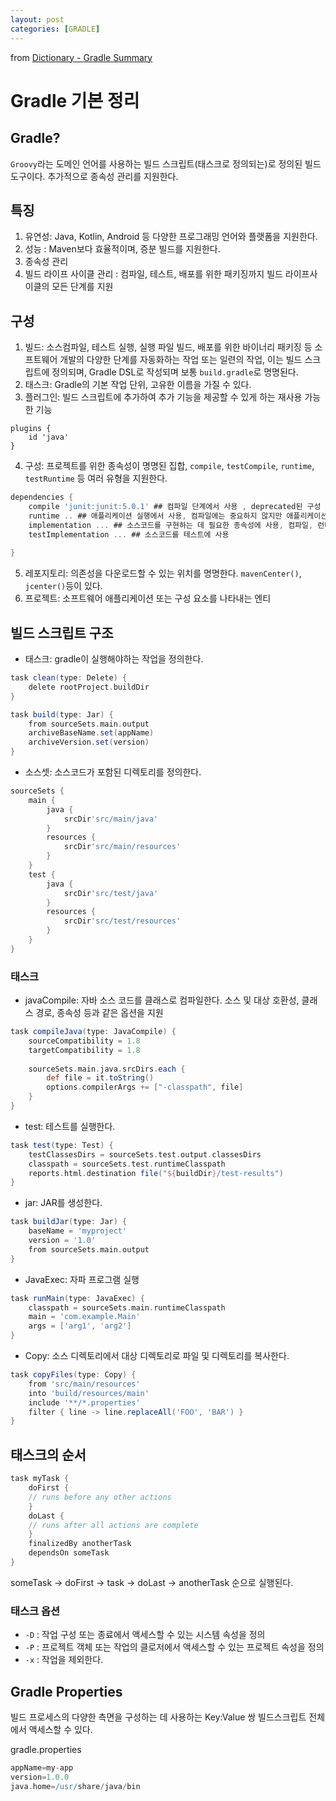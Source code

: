 ```yaml
---
layout: post
categories: [GRADLE]
---
```

from [Dictionary - Gradle Summary](https://github.com/newkayak12/Dictionary/blob/master/gradle/Summary.md)




# Gradle 기본 정리

## Gradle?

`Groovy`라는 도메인 언어를 사용하는 빌드 스크립트(태스크로 정의되는)로 정의된 빌드 도구이다. 추가적으로 종속성 관리를 지원한다.


## 특징
1. 유연성: Java, Kotlin, Android 등 다양한 프로그래밍 언어와 플랫폼을 지원한다.
2. 성능 : Maven보다 효율적이며, 증분 빌드를 지원한다.
3. 종속성 관리
4. 빌드 라이프 사이클 관리 : 컴파일, 테스트, 배포를 위한 패키징까지 빌드 라이프사이클의 모든 단계를 지원

## 구성
1. 빌드: 소스컴파일, 테스트 실행, 실행 파일 빌드, 배포를 위한 바이너리 패키징 등 소프트웨어 개발의 다양한 단계를 자동화하는 작업 또는 일련의 작업,
이는 빌드 스크립트에 정의되며, Gradle DSL로 작성되며 보통 `build.gradle`로 명명된다.
2. 태스크: Gradle의 기본 작업 단위, 고유한 이름을 가질 수 있다.
3. 플러그인: 빌드 스크립트에 추가하여 추가 기능을 제공할 수 있게 하는 재사용 가능한 기능
```
plugins {
    id 'java'
}
```
4. 구성: 프로젝트를 위한 종속성이 명명된 집합, `compile`, `testCompile`, `runtime`, `testRuntime` 등 여러 유형을 지원한다.
``` groovy
dependencies {
    compile 'junit:junit:5.0.1' ## 컴파일 단계에서 사용 , deprecated된 구성
    runtime .. ## 애플리케이션 실행에서 사용, 컴파일에는 중요하지 않지만 애플리케이션 실행에는 필요한 경우
    implementation ... ## 소스코드를 구현하는 데 필요한 종속성에 사용, 컴파일, 런타임에 모두 종속성 사요 가능
    testImplementation ... ## 소스코드를 테스트에 사용
    
}
```
5. 레포지토리: 의존성을 다운로드할 수 있는 위치를 명명한다. `mavenCenter()`, `jcenter()`등이 있다.
6. 프로젝트: 소프트웨어 애플리케이션 또는 구성 요소를 나타내는 엔티

## 빌드 스크립트 구조
- 태스크: gradle이 실행해야하는 작업을 정의한다. 
```groovy
task clean(type: Delete) {
    delete rootProject.buildDir
}

task build(type: Jar) {
    from sourceSets.main.output
    archiveBaseName.set(appName)
    archiveVersion.set(version)
}
```
- 소스셋: 소스코드가 포함된 디렉토리를 정의한다.
```groovy
sourceSets {
    main {
        java {
            srcDir'src/main/java'
        }
        resources {
            srcDir'src/main/resources'
        }
    }
    test {
        java {
            srcDir'src/test/java'
        }
        resources {
            srcDir'src/test/resources'
        }
    }
}
```

### 태스크
- javaCompile: 자바 소스 코드를 클래스로 컴파일한다. 소스 및 대상 호환성, 클래스 경로, 종속성 등과 같은 옵션을 지원
```groovy
task compileJava(type: JavaCompile) {
    sourceCompatibility = 1.8
    targetCompatibility = 1.8
    
    sourceSets.main.java.srcDirs.each {
        def file = it.toString()
        options.compilerArgs += ["-classpath", file]
    }
}
```
- test: 테스트를 실행한다.
```groovy
task test(type: Test) {
    testClassesDirs = sourceSets.test.output.classesDirs
    classpath = sourceSets.test.runtimeClasspath
    reports.html.destination file("${buildDir}/test-results")
}
```
- jar: JAR를 생성한다. 
```groovy
task buildJar(type: Jar) {
    baseName = 'myproject'
    version = '1.0'
    from sourceSets.main.output
}
```
- JavaExec: 자파 프로그램 실행
```groovy
task runMain(type: JavaExec) {
    classpath = sourceSets.main.runtimeClasspath
    main = 'com.example.Main'
    args = ['arg1', 'arg2']
}
```
- Copy: 소스 디렉토리에서 대상 디렉토리로 파일 및 디렉토리를 복사한다.
```groovy
task copyFiles(type: Copy) {
    from 'src/main/resources'
    into 'build/resources/main'
    include '**/*.properties'
    filter { line -> line.replaceAll('FOO', 'BAR') }
}
```

## 태스크의 순서
```groovy
task myTask {
    doFirst {
    // runs before any other actions
    }
    doLast {
    // runs after all actions are complete
    }
    finalizedBy anotherTask
    dependsOn someTask
}
```
someTask -> doFirst -> task -> doLast -> anotherTask 순으로 실행된다.

### 태스크 옵션
- `-D` : 작업 구성 또는 종료에서 액세스할 수 있는 시스템 속성을 정의
- `-P` : 프로젝트 객체 또는 작업의 클로저에서 액세스할 수 있는 프로젝트 속성을 정의
- `-x` : 작업을 제외한다. 


## Gradle Properties
빌드 프로세스의 다양한 측면을 구성하는 데 사용하는 Key:Value 쌍 빌드스크립트 전체에서 액세스할 수 있다. 

gradle.properties
```groovy
appName=my-app
version=1.0.0
java.home=/usr/share/java/bin
```